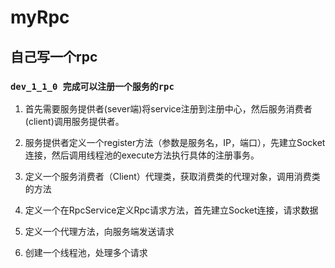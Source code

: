 # myRpc
## 自己写一个rpc
### `dev_1_1_0 完成可以注册一个服务的rpc`
1. 首先需要服务提供者(sever端)将service注册到注册中心，然后服务消费者(client)调用服务提供者。
2. 服务提供者定义一个register方法（参数是服务名，IP，端口），先建立Socket连接，然后调用线程池的execute方法执行具体的注册事务。

3. 定义一个服务消费者（Client）代理类，获取消费类的代理对象，调用消费类的方法 
4. 定义一个在RpcService定义Rpc请求方法，首先建立Socket连接，请求数据 
5. 定义一个代理方法，向服务端发送请求 
6. 创建一个线程池，处理多个请求
